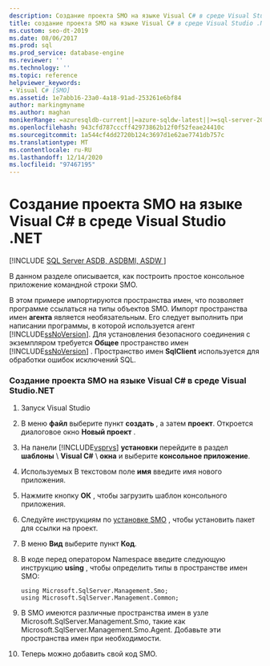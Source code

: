 ```yaml
---
description: Создание проекта SMO на языке Visual C# в среде Visual Studio .NET
title: создание проекта SMO на языке Visual C# в среде Visual Studio .NET
ms.custom: seo-dt-2019
ms.date: 08/06/2017
ms.prod: sql
ms.prod_service: database-engine
ms.reviewer: ''
ms.technology: ''
ms.topic: reference
helpviewer_keywords:
- Visual C# [SMO]
ms.assetid: 1e7abb16-23a0-4a18-91ad-253261e6bf84
author: markingmyname
ms.author: maghan
monikerRange: =azuresqldb-current||=azure-sqldw-latest||>=sql-server-2016||>=sql-server-linux-2017||=azuresqldb-mi-current
ms.openlocfilehash: 943cfd787cccff42973862b12f0f52feae24410c
ms.sourcegitcommit: 1a544cf4dd2720b124c3697d1e62ae7741db757c
ms.translationtype: MT
ms.contentlocale: ru-RU
ms.lasthandoff: 12/14/2020
ms.locfileid: "97467195"
---
```

# <a name="how-to-create-a-visual-c-smo-project-in-visual-studio-net"></a>Создание проекта SMO на языке Visual C# в среде Visual Studio .NET
[!INCLUDE [SQL Server ASDB, ASDBMI, ASDW ](../../includes/applies-to-version/sql-asdb-asdbmi-asa.md)]

  В данном разделе описывается, как построить простое консольное приложение командной строки SMO.  
  
 В этом примере импортируются пространства имен, что позволяет программе ссылаться на типы объектов SMO. Импорт пространства имен **агента** является необязательным. Его следует выполнить при написании программы, в которой используется агент [!INCLUDE[ssNoVersion](../../includes/ssnoversion-md.md)]. Для установления безопасного соединения с экземпляром требуется **Общее** пространство имен [!INCLUDE[ssNoVersion](../../includes/ssnoversion-md.md)] . Пространство имен **SqlClient** используется для обработки ошибок исключений SQL.  
  
### <a name="creating-a-visual-c-smo-project-in-visual-studionet"></a>Создание проекта SMO на языке Visual C# в среде Visual Studio.NET  
  
1. Запуск Visual Studio
  
2. В меню **файл** выберите пункт **создать** , а затем **проект**.  Откроется диалоговое окно **Новый проект** .   
  
3. На панели [!INCLUDE[vsprvs](../../includes/vsprvs-md.md)] **установки** перейдите в раздел **шаблоны** \\ **Visual C#** \\ **окна** и выберите **консольное приложение**.  
  
4. Используемых В текстовом поле **имя** введите имя нового приложения.  

5. Нажмите кнопку **ОК** , чтобы загрузить шаблон консольного приложения.  

6. Следуйте инструкциям по [установке SMO](installing-smo.md) , чтобы установить пакет для ссылки на проект.
  
7. В меню **Вид** выберите пункт **Код**.
    
8. В коде перед оператором Namespace введите следующую инструкцию **using** , чтобы определить типы в пространстве имен SMO:
  
    ```  
    using Microsoft.SqlServer.Management.Smo;  
    using Microsoft.SqlServer.Management.Common;  
    ```  
  
15. В SMO имеются различные пространства имен в узле Microsoft.SqlServer.Management.Smo, такие как Microsoft.SqlServer.Management.Smo.Agent. Добавьте эти пространства имен при необходимости.  
  
16. Теперь можно добавить свой код SMO.  

